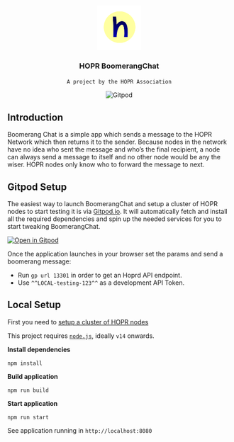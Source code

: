 <!-- INTRODUCTION -->
<p align="center">
  <a href="https://hoprnet.org" target="_blank" rel="noopener noreferrer">
    <img width="100" src="https://github.com/hoprnet/hopr-assets/blob/master/v1/logo/hopr_logo_padded.png?raw=true" alt="HOPR Logo">
  </a>
  
  <!-- Title Placeholder -->
  <h3 align="center">HOPR BoomerangChat</h3>
  <p align="center">
    <code>A project by the HOPR Association</code>
  </p>

  <p align="center">
    <img src="https://img.shields.io/badge/Gitpod-ready--to--code-blue?logo=gitpod" alt="Gitpod">
  </p>
</p>





## Introduction

Boomerang Chat is a simple app which sends a message to the HOPR Network which then returns it to the sender. Because nodes in the network have no idea who sent the message and who’s the final recipient, a node can always send a message to itself and no other node would be any the wiser. HOPR nodes only know who to forward the message to next.


## Gitpod Setup

The easiest way to launch BoomerangChat and setup a cluster of HOPR nodes to start testing it is via [Gitpod.io](https://gitpod.io). It will automatically fetch and install all the required dependencies and spin up the needed services for you to start tweaking BoomerangChat.

[![Open in Gitpod](https://gitpod.io/button/open-in-gitpod.svg)](https://gitpod.io/#https://github.com/hoprnet/hopr-boomerang-chat)


Once the application launches in your browser set the params and send a boomerang message:
- Run `gp url 13301` in order to get an Hoprd API endpoint.
- Use `^^LOCAL-testing-123^^` as a development API Token.



## Local Setup

First you need to [setup a cluster of HOPR nodes](https://docs.hoprnet.org/developers/starting-local-cluster#local-setup)

This project requires [`node.js`](https://nodejs.org/en/), ideally `v14` onwards.

**Install dependencies**

```
npm install
```

**Build application**

```
npm run build
```

**Start application**

```
npm run start
```

See application running in `http://localhost:8080`



